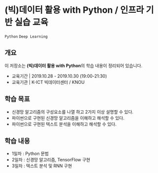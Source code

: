 #  (빅)데이터 활용 with Python / 인프라 기반 실습 교육

`Python` `Deep Learning`

## 개요

이 저장소는 **(빅)데이터 활용 with Python**의 학습 내용이 정리되어 있습니다.

- 교육기간 | 2019.10.28 - 2019.10.30 (19:00-21:30)
- 교육기관 | K-ICT 빅데이터센터 / KNOU

## 학습 목표
- 신경망 알고리즘의 구성요소를 나열 하고 2가지 이상 설명할 수 있다.
- 파이썬으로 구현된 신경망 알고리즘을 이해하고 해석할 수 있다. 
- 파이썬으로 구현된 텍스트 분석을 이해하고 해석할 수 있다.

## 학습 내용
* 1일차 : Python 문법
* 2일차 : 신경망 알고리즘, TensorFlow 구현
* 3일차 : 텍스트 분석 및 RNN 구현
